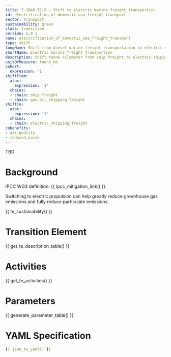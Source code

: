```yaml
---
title: T-1B4b-TE-5 - Shift to electric marine freight transportion
id: electrification_of_domestic_sea_freight_transport
sector: transport
sustainability: green
class: transition
version: 2.0.1
name: electrification_of_domestic_sea_freight_transport
type: shift
longName: Shift from diesel marine freight transportation to electric marine freight.
shortName: Electric marine freight transportion
description: Shift tonne kilometer from ship freight to electric shipping freight in tonne kilometer to fulfill the need of logistics
unitOfMeasure: tonne_km
cohort:
  expression: '1'
shiftFrom:
  atoc:
    expression: '1'
  chains:
  - chain: ship_freight
  - chain: gas_oil_shipping_freight
shiftTo:
  atoc:
    expression: '1'
  chains:
  - chain: electric_shipping_freight
cobenefits:
- air_quality
- reduced_noise
---
```

TBD

# Background

IPCC WG3 definition: {{ ipcc_mitigation_link() }}.

Switching to electric propulsion can help greatly reduce greenhouse gas emissions and fully reduce particulate emissions.




{{ te_sustainability() }}

# Transition Element

{{ get_te_description_table() }}


# Activities

{{ get_te_activities() }}


# Parameters

{{ generate_parameter_table() }}


# YAML Specification

```yaml
{{ json_to_yaml() }}
```
